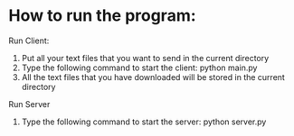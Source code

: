 # How to run the program:

Run Client:
1. Put all your text files that you want to send in the current directory
2. Type the following command to start the client: python main.py
3. All the text files that you have downloaded will be stored in the current directory

Run Server
1. Type the following command to start the server: python server.py